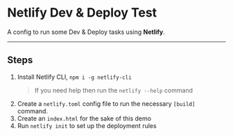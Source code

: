 # Netlify Dev & Deploy Test

A config to run some Dev & Deploy tasks using **Netlify**.

---

## Steps

1. Install Netlify CLI, `npm i -g netlify-cli`
   > If you need help then run the `netlify --help` command
2. Create a `netlify.toml` config file to run the necessary `[build]` command.
3. Create an `index.html` for the sake of this demo
4. Run `netlify init` to set up the deployment rules
